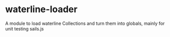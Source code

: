 # waterline-loader
A module to load waterline Collections and turn them into globals, mainly for unit testing sails.js
